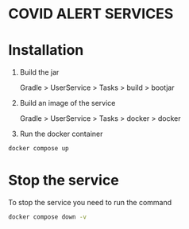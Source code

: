 # COVID ALERT SERVICES

# Installation

1. Build the jar

   Gradle > UserService > Tasks > build > bootjar

2. Build an image of the service

   Gradle > UserService > Tasks > docker > docker

3. Run the docker container 
```bash
docker compose up
```

# Stop the service 

To stop the service you need to run the command 

```bash
docker compose down -v
```